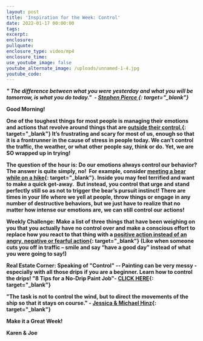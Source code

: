 ```yaml
---
layout: post
title: 'Inspiration for the Week: Control'
date: 2022-01-17 00:00:00
tags:
excerpt:
enclosure:
pullquote:
enclosure_type: video/mp4
enclosure_time:
use_youtube_image: false
youtube_alternate_image: /uploads/unnamed-1-4.jpg
youtube_code:
---
```

***" The difference between what you were yesterday and what you will be tomorrow, is what you do today."&nbsp; -&nbsp;[Stephen Pierce&nbsp;](https://t.e2ma.net/click/owerrf/sbltq1c/klz45o){: target="_blank"}*&nbsp;**

**Good Morning\! &nbsp;**

**One of the toughest things for most people is managing their emotions and actions that revolve around things that are&nbsp;[outside their control.](https://t.e2ma.net/click/owerrf/sbltq1c/g6045o){: target="_blank"}&nbsp;It’s frustrating and scary for most of us, enough so that it is a frontrunner in the cause of stress in people today. We can’t control the traffic, the weather, or what other people say, think or do. Yet, we are SO wrapped up in trying\!**

**The question of the hour is: Do our emotions always control our behavior? The answer is quite simply, no\!&nbsp; For example, consider&nbsp;[meeting a bear while on a hike](https://t.e2ma.net/click/owerrf/sbltq1c/wy145o){: target="_blank"}. Inside you may feel terrified and want to make a quick get-away.&nbsp; But instead, you control that urge and stand perfectly still so as not to trigger the bear’s pursuit instinct\! There are times in your life where we yell at people, throw things or engage in any number of destructive behaviors, but we just have to realize that no matter how intense our emotions are, we can still control our actions\!**

**Weekly Challenge: Make a list of three things that have been weighing on you that you actually have no control over and make a conscious effort to replace how you react to that thing with a&nbsp;[positive action instead of an angry, negative or fearful action](https://t.e2ma.net/click/owerrf/sbltq1c/cr245o){: target="_blank"}&nbsp;(Like when someone cuts you off in traffic – smile and say “have a good day” instead of what you were going to say\!)**

**Real Estate Corner: Speaking of "Control" -- Painting can be very messy - especially with all those drips if you are a beginner. Learn how to control the drips\! "8 Tips for a No-Drip Paint Job"-&nbsp;[CLICK HERE](https://t.e2ma.net/click/owerrf/sbltq1c/sj345o){: target="_blank"}**

**"The task is not to control the wind, but to direct the movements of the ship so that it stays on course." -&nbsp;[Jessica & Michael Hinz](https://t.e2ma.net/click/owerrf/sbltq1c/8b445o){: target="_blank"}**

**Make it a Great Week\!**

**Karen & Joe**
